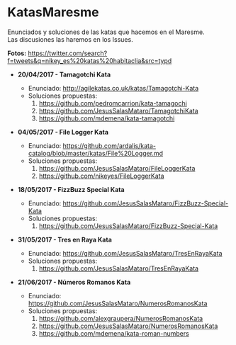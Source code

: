 # KatasMaresme
Enunciados y soluciones de las katas que hacemos en el Maresme.  
Las discusiones las haremos en los Issues.  

**Fotos:** https://twitter.com/search?f=tweets&q=nikey_es%20katas%20habitaclia&src=typd

* **20/04/2017 - Tamagotchi Kata**  
  * Enunciado: http://agilekatas.co.uk/katas/Tamagotchi-Kata  
  * Soluciones propuestas:  
    1. https://github.com/pedromcarrion/kata-tamagochi
    2. https://github.com/JesusSalasMataro/TamagotchiKata
    3. https://github.com/mdemena/kata-tamagotchi

* **04/05/2017 - File Logger Kata**  
  * Enunciado: https://github.com/ardalis/kata-catalog/blob/master/katas/File%20Logger.md  
  * Soluciones propuestas:  
    1. https://github.com/JesusSalasMataro/FileLoggerKata   
    2. https://github.com/nikeyes/FileLoggerKata  

* **18/05/2017 - FizzBuzz Special Kata**  
  * Enunciado: https://github.com/JesusSalasMataro/FizzBuzz-Special-Kata
  * Soluciones propuestas:
    1. https://github.com/JesusSalasMataro/FizzBuzz-Special-Kata

* **31/05/2017 - Tres en Raya Kata**  
  * Enunciado: https://github.com/JesusSalasMataro/TresEnRayaKata
  * Soluciones propuestas:  
    1. https://github.com/JesusSalasMataro/TresEnRayaKata  
    
 * **21/06/2017 - Números Romanos Kata**  
   * Enunciado: https://github.com/JesusSalasMataro/NumerosRomanosKata  
   * Soluciones propuestas:  
     1. https://github.com/alexgraupera/NumerosRomanosKata
     2. https://github.com/JesusSalasMataro/NumerosRomanosKata
     3. https://github.com/mdemena/kata-roman-numbers
